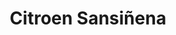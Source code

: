 ---
title: "Citroen Sansiñena"
url: /elizondo/citroen-sansinena/
shop: reparación de automóviles
---